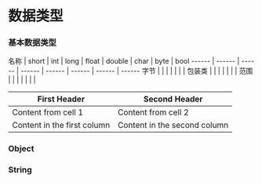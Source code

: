 数据类型
====

### 基本数据类型 ###

 名称 | short | int | long | float | double | char | byte | bool 
 ------ | ------ | ------ | ------ | ------ | ------ | ------ | ------ 
 字节 | | | | | | |
 包装类 | | | | | | |
 范围 | | | | | | |

First Header | Second Header
------------ | -------------
Content from cell 1 | Content from cell 2
Content in the first column | Content in the second column

### Object ###

### String ###
